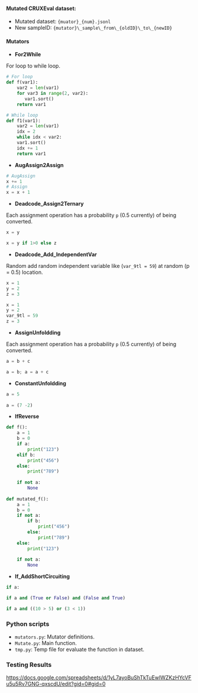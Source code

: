 #### Mutated CRUXEval dataset:

- Mutated dataset: `{muator}_{num}.jsonl`
- New sampleID: `{mutator}\_sample\_from\_{oldID}\_to\_{newID}`



#### Mutators

- **For2While**

For loop to while loop.

```python
# For loop
def f(var1):
    var2 = len(var1)
    for var3 in range(2, var2):
       var1.sort()
    return var1

# While loop
def f1(var1):
    var2 = len(var1)
    idx = 2
    while idx < var2:
	var1.sort()
	idx += 1
    return var1
```

- **AugAssign2Assign**

```python
# AugAssign
x += 1
# Assign
x = x + 1
```

- **Deadcode_Assign2Ternary**

Each assignment operation has a probability `p` (0.5 currently) of being converted.

```python
x = y

x = y if 1>0 else z
```

- **Deadcode_Add_IndependentVar**

Random add random independent variable like (`var_9tl = 59`) at random (p = 0.5) location.

```python
x = 1
y = 2
z = 3

x = 1
y = 2
var_9tl = 59
z = 3
```

- **AssignUnfoldding**

Each assignment operation has a probability `p` (0.5 currently) of being converted.

```python
a = b + c

a = b; a = a + c
```

- **ConstantUnfoldding**

```python
a = 5
 
a = (7 -2)
```

- **IfReverse**

```python
def f(): 
    a = 1
    b = 0
    if a:
        print("123")
    elif b:
        print("456")
    else:
        print("789")
    
    if not a:
        None
        
def mutated_f(): 
    a = 1
    b = 0
    if not a: 
        if b:
            print("456")
        else:
            print("789")
    else:
        print("123")
    
    if not a:
        None
```

- **If_AddShortCircuiting**

```python
if a:

if a and (True or False) and (False and True)

if a and ((10 > 5) or (3 < 1))

```



### Python scripts

- `mutators.py`:  Mutator definitions.
- `Mutate.py`: Main function.
- `tmp.py`: Temp file for evaluate the function in dataset.

### Testing Results
https://docs.google.com/spreadsheets/d/1yL7ayoBuShTkTuEwIWZKzHYcVFu5u5Rv7GNG-qxscdU/edit?gid=0#gid=0
